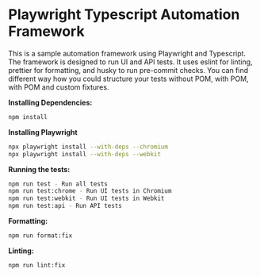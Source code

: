 # Playwright Typescript Automation Framework

This is a sample automation framework using Playwright and Typescript.
The framework is designed to run UI and API tests. It uses eslint for linting, prettier for formatting, and husky to run pre-commit checks. You can find different way how you could structure your tests without POM, with POM, with POM and custom fixtures.

**Installing Dependencies:**

```bash
npm install
```

**Installing Playwright**

```bash
npx playwright install --with-deps --chromium
npx playwright install --with-deps --webkit
```

**Running the tests:**

```bash
npm run test - Run all tests
npm run test:chrome - Run UI tests in Chromium
npm run test:webkit - Run UI tests in Webkit
npm run test:api - Run API tests
```

**Formatting:**

```bash
npm run format:fix
```

**Linting:**

```bash
npm run lint:fix
```
